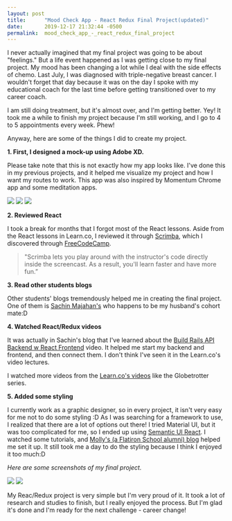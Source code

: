 ```yaml
---
layout: post
title:      "Mood Check App - React Redux Final Project(updated)"
date:       2019-12-17 21:32:44 -0500
permalink:  mood_check_app_-_react_redux_final_project
---
```



I never actually imagined that my final project was going to be about "feelings." But a life event happened as I was getting close to my final project. My mood has been changing a lot while I deal with the side effects of chemo. Last July, I was diagnosed with triple-negative breast cancer. I wouldn't forget that day because it was on the day I spoke with my educational coach for the last time before getting transitioned over to my career coach. 

I am still doing treatment, but it's almost over, and I'm getting better. Yey! It took me a while to finish my project because I'm still working, and I go to 4 to 5 appointments every week. Phew!
 
 Anyway, here are some of the things I did to create my project.
 
**1. First, I designed a mock-up using Adobe XD.**

Please take note that this is not exactly how my app looks like. I've done this in my previous projects, and it helped me visualize my project and how I want my routes to work. This app was also inspired by Momentum Chrome app and some meditation apps.
 
 ![](https://i.imgur.com/9pAUXuX.png)
 ![](https://i.imgur.com/wI43dEh.png)
 ![](https://i.imgur.com/leivnd8.png)


**2. Reviewed React**

I took a break for months that I forgot most of the React lessons. Aside from the React lessons in Learn.co, I reviewed it through [Scrimba](https://scrimba.com/g/glearnreact), which I discovered through [FreeCodeCamp](https://www.youtube.com/watch?v=DLX62G4lc44&t=2554s).
 
>  "Scrimba lets you play around with the instructor's code directly inside the screencast. As a result, you'll learn faster and have more fun.” 

**3. Read other students blogs**

Other students' blogs tremendously helped me in creating the final project. One of them is [Sachin Majahan's](http://crackingthecode.net/final_project_react-redux_front-end_web_app_with_rails_api_back-end) who happens to be my husband's cohort mate:D 


**4. Watched React/Redux videos**

It was actually in Sachin's blog that I've learned about the [Build Rails API Backend w React Frontend](https://www.youtube.com/watch?v=cRuJCeXZadM) video. It helped me start my backend and frontend, and then connect them. I don't think I've seen it in the Learn.co's video lectures.

I watched more videos from the [Learn.co's videos](https://instruction.learn.co/student/video_lectures#/?query=React) like the Globetrotter series.

**5. Added some styling**

I currently work as a graphic designer, so in every project, it isn't very easy for me not to do some styling :D As I was searching for a framework to use, I realized that there are a lot of options out there! I tried Material UI, but it was too complicated for me, so I ended up using [Semantic UI React](https://react.semantic-ui.com/). I watched some tutorials, and [Molly's (a Flatiron School alumni) blog](https://dev.to/mccarronmollye/my-first-react-project-1ijk) helped me set it up. It still took me a day to do the styling because I think I enjoyed it too much:D

*Here are some screenshots of my final project.*

![](https://i.imgur.com/CoQmSVJ.png) 
![](https://i.imgur.com/pEK2xhv.png)


My Reac/Redux project is very simple but I'm very proud of it. It took a lot of research and studies to finish, but I really enjoyed the process. But I'm glad it's done and I'm ready for the next challenge - career change!



 
 
 
 
 
 

